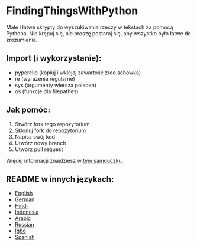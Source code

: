 # FindingThingsWithPython
Małe i łatwe skrypty do wyszukiwania rzeczy w tekstach za pomocą Pythona.
Nie krępuj się, ale proszę postaraj się, aby wszystko było łatwe do zrozumienia.

## Import (i wykorzystanie):
- pyperclip (kopiuj i wklejaj zawartość z/do schowka)
- re (wyrażenia regularne)
- sys (argumenty wiersza poleceń)
- os (funkcje dla filepathes)

## Jak pomóc:
1. Stwórz fork tego repozytorium
2. Sklonuj fork do repozytorium
3. Napisz swój kod
4. Utwórz nowy branch
5. Utwórz pull request

Więcej informacji znajdziesz w [tym samouczku](https://www.digitalocean.com/community/tutorials/how-to-create-a-pull-request-on-github).

## README w innych językach:
- [English](README.md)
- [German](README_de.md)
- [Hindi](README_hi.md)
- [Indonesia](README_idn.md)
- [Arabic](README_ar.md)
- [Russian](README_ru.md)
- [Igbo](README_igbo.md)
- [Spanish](README_es.md)
